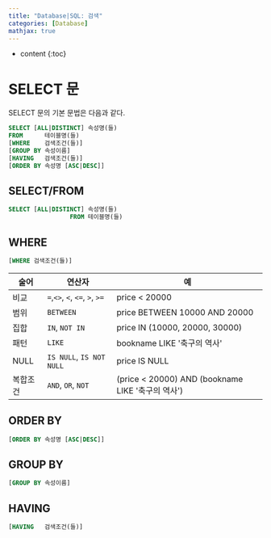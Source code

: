 ```yaml
---
title: "Database|SQL: 검색"
categories: [Database]
mathjax: true
---
```


* content
{:toc}
# SELECT 문

SELECT 문의 기본 문법은 다음과 같다.

```sql
SELECT [ALL|DISTINCT] 속성명(들)
FROM      테이블명(들)
[WHERE    검색조건(들)]
[GROUP BY 속성이름]
[HAVING   검색조건(들)]
[ORDER BY 속성명 [ASC|DESC]]
```

## SELECT/FROM

```sql
SELECT [ALL|DISTINCT] 속성명(들)
                 FROM 테이블명(들)
```



## WHERE

```sql
[WHERE 검색조건(들)]
```

| 술어     | 연산자                         | 예                                                |
| -------- | ------------------------------ | ------------------------------------------------- |
| 비교     | `=`,`<>`, `<`, `<=`, `>`, `>=` | price < 20000                                     |
| 범위     | `BETWEEN`                      | price BETWEEN 10000 AND 20000                     |
| 집합     | `IN`, `NOT IN`                 | price IN (10000, 20000, 30000)                    |
| 패턴     | `LIKE`                         | bookname LIKE '축구의 역사'                       |
| NULL     | `IS NULL`, `IS NOT NULL`       | price IS NULL                                     |
| 복합조건 | `AND`, `OR`, `NOT`             | (price < 20000) AND (bookname LIKE '축구의 역사') |



## ORDER BY

```sql
[ORDER BY 속성명 [ASC|DESC]]
```



## GROUP BY

```sql
[GROUP BY 속성이름]
```



## HAVING

```sql
[HAVING   검색조건(들)]
```

